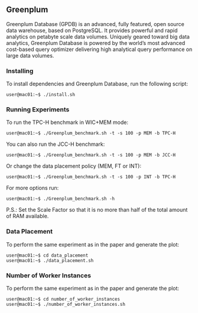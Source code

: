 ## Greenplum

Greenplum Database (GPDB) is an advanced, fully featured, open
source data warehouse, based on PostgreSQL. It provides powerful and rapid analytics on
petabyte scale data volumes. Uniquely geared toward big data
analytics, Greenplum Database is powered by the world’s most advanced
cost-based query optimizer delivering high analytical query
performance on large data volumes.

### Installing

To install dependencies and Greenplum Database, run the following script:

    user@mac01:~$ ./install.sh

### Running Experiments

To run the TPC-H benchmark in WIC+MEM mode:

	user@mac01:~$ ./Greenplum_benchmark.sh -t -s 100 -p MEM -b TPC-H

You can also run the JCC-H benchmark:

	user@mac01:~$ ./Greenplum_benchmark.sh -t -s 100 -p MEM -b JCC-H

Or change the data placement policy (MEM, FT or INT):

	user@mac01:~$ ./Greenplum_benchmark.sh -t -s 100 -p INT -b TPC-H

For more options run:

	user@mac01:~$ ./Greenplum_benchmark.sh -h

P.S.: Set the Scale Factor so that it is no more than half of the total amount of RAM available.

### Data Placement

To perform the same experiment as in the paper and generate the plot:

	user@mac01:~$ cd data_placement
	user@mac01:~$ ./data_placement.sh

### Number of Worker Instances

To perform the same experiment as in the paper and generate the plot:

	user@mac01:~$ cd number_of_worker_instances
	user@mac01:~$ ./number_of_worker_instances.sh